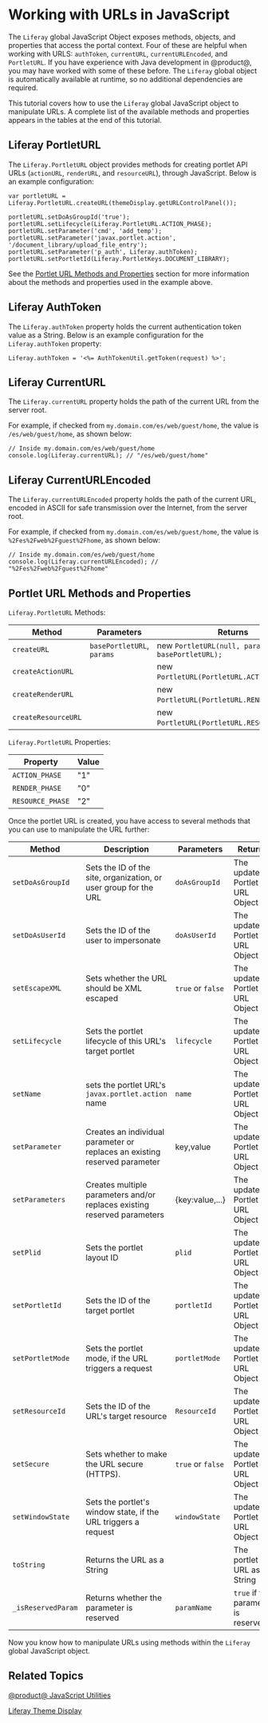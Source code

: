 # Working with URLs in JavaScript [](id=working-with-urls-in-javascript)

The `Liferay` global JavaScript Object exposes methods, objects, and properties
that access the portal context. Four of these are helpful when working with
URLS: `authToken`, `currentURL`, `currentURLEncoded`, and `PortletURL`. If you
have experience with Java development in @product@, you may have worked with
some of these before. The `Liferay` global object is automatically available at
runtime, so no additional dependencies are required. 

This tutorial covers how to use the `Liferay` global JavaScript object to
manipulate URLs. A complete list of the available methods and properties appears
in the tables at the end of this tutorial. 

## Liferay PortletURL [](id=liferay-portlet-url)

The `Liferay.PortletURL` object provides methods for creating portlet API URLs
(`actionURL`, `renderURL`, and `resourceURL`), through JavaScript. Below is an
example configuration:

    var portletURL = Liferay.PortletURL.createURL(themeDisplay.getURLControlPanel());

    portletURL.setDoAsGroupId('true');
    portletURL.setLifecycle(Liferay.PortletURL.ACTION_PHASE);
    portletURL.setParameter('cmd', 'add_temp');
    portletURL.setParameter('javax.portlet.action', '/document_library/upload_file_entry');
    portletURL.setParameter('p_auth', Liferay.authToken);
    portletURL.setPortletId(Liferay.PortletKeys.DOCUMENT_LIBRARY);

See the 
[Portlet URL Methods and Properties](#portlet-url-methods-and-properties) 
section for more information about the methods and properties used in the 
example above. 

## Liferay AuthToken [](id=liferay-auth-token)

The `Liferay.authToken` property holds the current authentication token value as 
a String. Below is an example configuration for the `Liferay.authToken` property:

    Liferay.authToken = '<%= AuthTokenUtil.getToken(request) %>';

## Liferay CurrentURL [](id=liferay-current-url)

The `Liferay.currentURL` property holds the path of the current URL from the 
server root.

For example, if checked from `my.domain.com/es/web/guest/home`, the value is 
`/es/web/guest/home`, as shown below:

    // Inside my.domain.com/es/web/guest/home
    console.log(Liferay.currentURL); // "/es/web/guest/home"

## Liferay CurrentURLEncoded [](id=liferay-current-url-encoded)

The `Liferay.currentURLEncoded` property holds the path of the current URL, 
encoded in ASCII for safe transmission over the Internet, from the server root. 

For example, if checked from `my.domain.com/es/web/guest/home`, the value is 
`%2Fes%2Fweb%2Fguest%2Fhome`, as shown below:

    // Inside my.domain.com/es/web/guest/home
    console.log(Liferay.currentURLEncoded); // "%2Fes%2Fweb%2Fguest%2Fhome"

## Portlet URL Methods and Properties [](id=portlet-url-methods-and-properties)

`Liferay.PortletURL` Methods:

| Method | Parameters | Returns |
| --- | --- | --- |
| `createURL` | `basePortletURL`, `params` | new `PortletURL(null, params, basePortletURL);` |
| `createActionURL` |  | new `PortletURL(PortletURL.ACTION_PHASE`); |
| `createRenderURL` |  | new `PortletURL(PortletURL.RENDER_PHASE`); |
| `createResourceURL` |  | new `PortletURL(PortletURL.RESOURCE_PHASE`); |

`Liferay.PortletURL` Properties:

| Property | Value |
| --- | --- |
| `ACTION_PHASE` | "1" |
| `RENDER_PHASE` | "0" |
| `RESOURCE_PHASE` | "2" |

Once the portlet URL is created, you have access to several methods that you can 
use to manipulate the URL further:

| Method | Description | Parameters | Returns |
| --- | --- | --- | --- |
| `setDoAsGroupId` | Sets the ID of the site, organization, or user group for the URL | `doAsGroupId` | The updated Portlet URL Object |
| `setDoAsUserId` | Sets the ID of the user to impersonate | `doAsUserId` | The updated Portlet URL Object |
| `setEscapeXML` | Sets whether the URL should be XML escaped | `true` or `false` | The updated Portlet URL Object |
| `setLifecycle` | Sets the portlet lifecycle of this URL's target portlet | `lifecycle` | The updated Portlet URL Object |
| `setName` | sets the portlet URL's `javax.portlet.action` name | `name` | The updated Portlet URL Object |
| `setParameter` | Creates an individual parameter or replaces an existing reserved parameter | key,value | The updated Portlet URL Object |
| `setParameters` | Creates multiple parameters and/or replaces existing reserved parameters | {key:value,...} | The updated Portlet URL Object |
| `setPlid` | Sets the portlet layout ID | `plid` | The updated Portlet URL Object |
| `setPortletId` | Sets the ID of the target portlet | `portletId` | The updated Portlet URL Object |
| `setPortletMode` | Sets the portlet mode, if the URL triggers a request | `portletMode` | The updated Portlet URL Object |
| `setResourceId` | Sets the ID of the URL's target resource | `ResourceId` | The updated Portlet URL Object |
| `setSecure` | Sets whether to make the URL secure (HTTPS). | `true` or `false` | The updated Portlet URL Object |
| `setWindowState` | Sets the portlet's window state, if the URL triggers a request | `windowState` | The updated Portlet URL Object |
| `toString` | Returns the URL as a String |  | The portlet URL as a String |
| `_isReservedParam` | Returns whether the parameter is reserved | `paramName` | `true` if the parameter is reserved |
 
Now you know how to manipulate URLs using methods within the `Liferay` global 
JavaScript object. 

## Related Topics [](id=related-topics)

[@product@ JavaScript Utilities](/develop/tutorials/-/knowledge_base/7-1/javascript-utilities)

[Liferay Theme Display](/develop/tutorials/-/knowledge_base/7-1/liferay-themedisplay)
